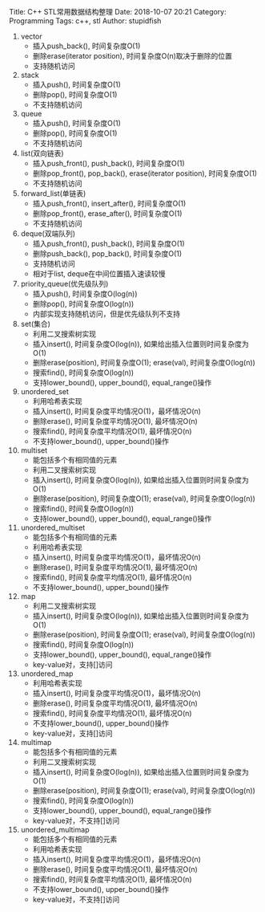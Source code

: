Title: C++ STL常用数据结构整理
Date: 2018-10-07 20:21
Category: Programming
Tags: c++, stl
Author: stupidfish

1. vector
    * 插入push_back(), 时间复杂度O(1)
    * 删除erase(iterator position), 时间复杂度O(n)取决于删除的位置
    * 支持随机访问
2. stack
    * 插入push(), 时间复杂度O(1)
    * 删除pop(), 时间复杂度O(1)
    * 不支持随机访问
3. queue
    * 插入push(), 时间复杂度O(1)
    * 删除pop(), 时间复杂度O(1)
    * 不支持随机访问
4. list(双向链表)
    * 插入push_front(), push_back(), 时间复杂度O(1)
    * 删除pop_front(), pop_back(), erase(iterator position), 时间复杂度O(1)
    * 不支持随机访问
5. forward_list(单链表)
    * 插入push_front(), insert_after(), 时间复杂度O(1)
    * 删除pop_front(), erase_after(), 时间复杂度O(1)
    * 不支持随机访问
6. deque(双端队列)
    * 插入push_front(), push_back(), 时间复杂度O(1)
    * 删除push_back(), pop_back(), 时间复杂度O(1)
    * 支持随机访问
    * 相对于list, deque在中间位置插入速读较慢
7. priority_queue(优先级队列)
    * 插入push(), 时间复杂度O(log(n))
    * 删除pop(), 时间复杂度O(log(n))
    * 内部实现支持随机访问，但是优先级队列不支持
8. set(集合)
    * 利用二叉搜索树实现
    * 插入insert(), 时间复杂度O(log(n)), 如果给出插入位置则时间复杂度为O(1)
    * 删除erase(position), 时间复杂度O(1); erase(val), 时间复杂度O(log(n))
    * 搜索find(), 时间复杂度O(log(n))
    * 支持lower_bound(), upper_bound(), equal_range()操作
9. unordered_set
    * 利用哈希表实现
    * 插入insert(), 时间复杂度平均情况O(1)，最坏情况O(n)
    * 删除erase(), 时间复杂度平均情况O(1), 最坏情况O(n)
    * 搜索find(), 时间复杂度平均情况O(1), 最坏情况O(n)
    * 不支持lower_bound(), upper_bound()操作
10. multiset
    * 能包括多个有相同值的元素
    * 利用二叉搜索树实现
    * 插入insert(), 时间复杂度O(log(n)), 如果给出插入位置则时间复杂度为O(1)
    * 删除erase(position), 时间复杂度O(1); erase(val), 时间复杂度O(log(n))
    * 搜索find(), 时间复杂度O(log(n))
    * 支持lower_bound(), upper_bound(), equal_range()操作
11. unordered_multiset
    * 能包括多个有相同值的元素
    * 利用哈希表实现
    * 插入insert(), 时间复杂度平均情况O(1)，最坏情况O(n)
    * 删除erase(), 时间复杂度平均情况O(1), 最坏情况O(n)
    * 搜索find(), 时间复杂度平均情况O(1), 最坏情况O(n)
    * 不支持lower_bound(), upper_bound()操作
12. map
    * 利用二叉搜索树实现
    * 插入insert(), 时间复杂度O(log(n)), 如果给出插入位置则时间复杂度为O(1)
    * 删除erase(position), 时间复杂度O(1); erase(val), 时间复杂度O(log(n))
    * 搜索find(), 时间复杂度O(log(n))
    * 支持lower_bound(), upper_bound(), equal_range()操作
    * key-value对，支持[]访问
13. unordered_map
    * 利用哈希表实现
    * 插入insert(), 时间复杂度平均情况O(1)，最坏情况O(n)
    * 删除erase(), 时间复杂度平均情况O(1), 最坏情况O(n)
    * 搜索find(), 时间复杂度平均情况O(1), 最坏情况O(n)
    * 不支持lower_bound(), upper_bound()操作
    * key-value对，支持[]访问
14. multimap
    * 能包括多个有相同值的元素
    * 利用二叉搜索树实现
    * 插入insert(), 时间复杂度O(log(n)), 如果给出插入位置则时间复杂度为O(1)
    * 删除erase(position), 时间复杂度O(1); erase(val), 时间复杂度O(log(n))
    * 搜索find(), 时间复杂度O(log(n))
    * 支持lower_bound(), upper_bound(), equal_range()操作
    * key-value对，不支持[]访问
15. unordered_multimap
    * 能包括多个有相同值的元素
    * 利用哈希表实现
    * 插入insert(), 时间复杂度平均情况O(1)，最坏情况O(n)
    * 删除erase(), 时间复杂度平均情况O(1), 最坏情况O(n)
    * 搜索find(), 时间复杂度平均情况O(1), 最坏情况O(n)
    * 不支持lower_bound(), upper_bound()操作
    * key-value对，不支持[]访问
